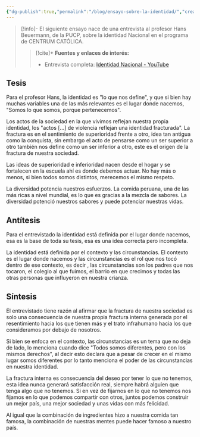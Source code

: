 ```yaml
---
{"dg-publish":true,"permalink":"/blog/ensayo-sobre-la-identidad/","created":"2024-07-14T13:27","updated":"2024-07-18T22:54"}
---
```



> [!info]-
> El siguiente ensayo nace de una entrevista al profesor Hans Beuermann, de la PUCP, sobre la identidad Nacional en el programa de CENTRUM CATÓLICA. 
>> [!cite]+ **Fuentes y enlaces de interés:**
>> - Entrevista completa: [Identidad Nacional - YouTube](https://youtu.be/TnMtILiR5Bk)

## Tesis
Para el profesor Hans, la identidad es "lo que nos define", y que si bien hay muchas variables una de las más relevantes es el lugar donde nacemos, "Somos lo que somos, porque pertenecemos".

Los actos de la sociedad en la que vivimos reflejan nuestra propia identidad, los "actos [...] de violencia reflejan una identidad fracturada". La fractura es en el sentimiento de superioridad frente a otro, idea tan antigua como la conquista, sin embargo el acto de pensarse como un ser superior a otro también nos define como un ser inferior a otro, este es el origen de la fractura de nuestra sociedad. 

Las ideas de superioridad e inferioridad nacen desde el hogar y se fortalecen en la escuela ahí es donde debemos actuar. No hay más o menos, si bien todos somos distintos, merecemos el mismo respeto. 

La diversidad potencia nuestros esfuerzos. La comida peruana, una de las más ricas a nivel mundial, es lo que es gracias a la mezcla de sabores. La diversidad potenció nuestros sabores y puede potenciar nuestras vidas.

## Antítesis 
Para el entrevistado la identidad está definida por el lugar donde nacemos, esa es la base de toda su tesis, esa es una idea correcta pero incompleta. 

La identidad está definida por el contexto y las circunstancias. El contexto es el lugar donde nacemos y las circunstancias es el rol que nos tocó dentro de ese contexto, es decir , las circunstancias son los padres que nos tocaron, el colegio al que fuimos, el barrio en que crecimos y todas las otras personas que influyeron en nuestra crianza.

## Síntesis
El entrevistado tiene razón al afirmar que la fractura de nuestra sociedad es solo una consecuencia de nuestra propia fractura interna generada por el resentimiento hacia los que tienen más y el trato infrahumano hacia los que consideramos por debajo de nosotros. 

Si bien se enfoca en el contexto, las circunstancias es un tema que no deja de lado, lo menciona cuando dice "Todos somos diferentes, pero con los mismos derechos", al decir esto declara que a pesar de crecer en el mismo lugar somos diferentes por lo tanto menciona el poder de las circunstancias en nuestra identidad.

La fractura interna es consecuencia del deseo por tener lo que no tenemos, esta idea nunca generará satisfacción real, siempre habrá alguien que tenga algo que no tenemos. Si en vez de fijarnos en lo que no tenemos nos fijamos en lo que podemos compartir con otros, juntos podemos construir un mejor país, una mejor sociedad y unas vidas con más felicidad. 

Al igual que la combinación de ingredientes hizo a nuestra comida tan famosa, la combinación de nuestras mentes puede hacer famoso a nuestro país.